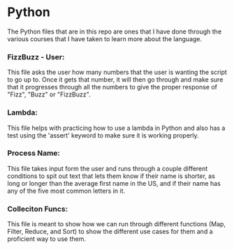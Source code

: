 # Python

The Python files that are in this repo are ones that I have done through the various courses that I have taken to learn more about the language.

### FizzBuzz - User:

This file asks the user how many numbers that the user is wanting the script to go up to. Once it gets that number, it will then go through and make sure that it progresses through all the numbers to give the proper response of "Fizz", "Buzz" or "FizzBuzz".

### Lambda:

This file helps with practicing how to use a lambda in Python and also has a test using the 'assert' keyword to make sure it is working properly.

### Process Name:

This file takes input form the user and runs through a couple different conditions to spit out text that lets them know if their name is shorter, as long or longer than the average first name in the US, and if their name has any of the five most common letters in it.

### Colleciton Funcs:

This file is meant to show how we can run through different functions (Map, Filter, Reduce, and Sort) to show the different use cases for them and a proficient way to use them.

